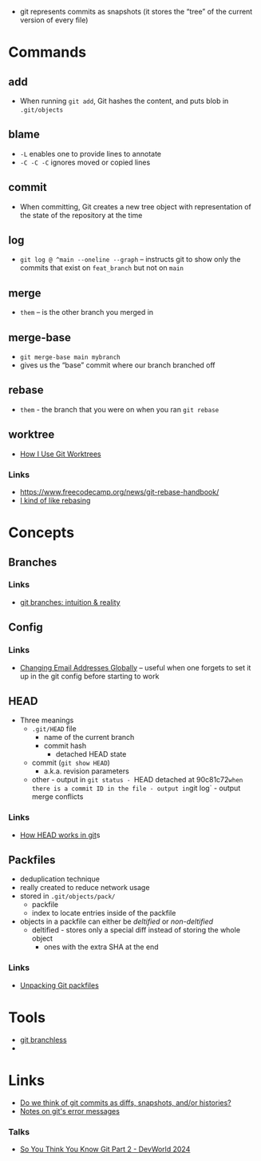 - git represents commits as snapshots (it stores the “tree” of the current version of every file)

# Commands
## add
- When running `git add`, Git hashes the content, and puts blob in `.git/objects`

## blame
- `-L` enables one to provide lines to annotate
- `-C -C -C` ignores moved or copied lines

## commit
- When committing, Git creates a new tree object with representation of the state of the repository at the time

## log
- `git log @ ^main --oneline --graph` – instructs git to show only the commits that exist on `feat_branch` but not on `main`

## merge
- `them` – is the other branch you merged in
## merge-base
- `git merge-base main mybranch`
- gives us the “base” commit where our branch branched off

## rebase
- `them` - the branch that you were on when you ran `git rebase`

## worktree
- [How I Use Git Worktrees](https://matklad.github.io/2024/07/25/git-worktrees.html)
### Links
- https://www.freecodecamp.org/news/git-rebase-handbook/
- [I kind of like rebasing](https://rednafi.com/misc/on_rebasing/)

# Concepts

## Branches
### Links
- [git branches: intuition & reality](https://jvns.ca/blog/2023/11/23/branches-intuition-reality/)
## Config
### Links
- [Changing Email Addresses Globally](https://www.git-scm.com/book/en/v2/Git-Tools-Rewriting-History#_changing_email_addresses_globally) – useful when one forgets to set it up in the git config before starting to work
## HEAD
- Three meanings
	- `.git/HEAD` file
		- name of the current branch
		- commit hash
			- detached HEAD state
	- commit (`git show HEAD`)
		- a.k.a. revision parameters
	- other
			- output in `git status
				- `HEAD detached at 90c81c72` when there is a commit ID in the file
			- output in `git log`
			- output merge conflicts
### Links
- [How HEAD works in git](obsidian://open?vault=Kamilpedia&file=Articles%2FProgramming%2FHow%20HEAD%20works%20in%20git)s
## Packfiles
- deduplication technique
- really created to reduce network usage
- stored in `.git/objects/pack/`
	- packfile
	- index to locate entries inside of the packfile
- objects in a packfile can either be _deltified_ or _non-deltified_
	- deltified - stores only a special diff instead of storing the whole object
		- ones with the extra SHA at the end
### Links
- [Unpacking Git packfiles](https://codewords.recurse.com/issues/three/unpacking-git-packfiles)
# Tools
- [git branchless](https://github.com/arxanas/git-branchless)
- 
# Links
- [Do we think of git commits as diffs, snapshots, and/or histories?](https://jvns.ca/blog/2024/01/05/do-we-think-of-git-commits-as-diffs--snapshots--or-histories/)
- [Notes on git's error messages](https://jvns.ca/blog/2024/04/10/notes-on-git-error-messages/)
### Talks
- [So You Think You Know Git Part 2 - DevWorld 2024](https://www.youtube.com/watch?v=Md44rcw13k4)
